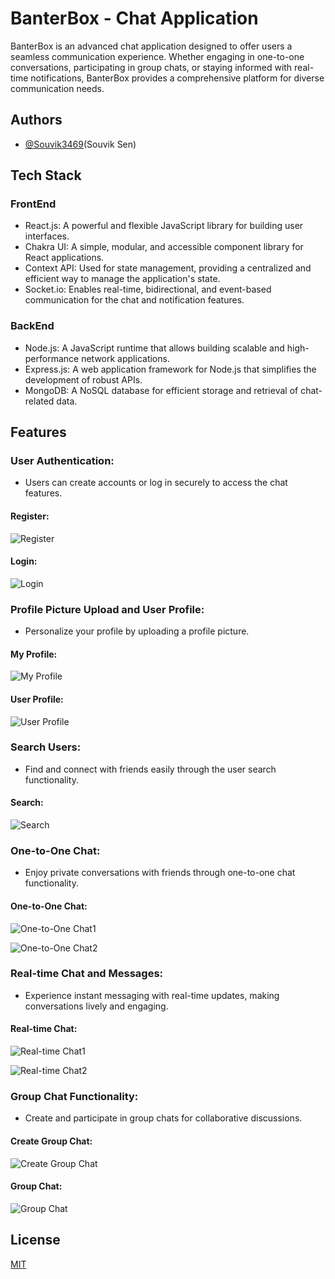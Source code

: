 
# BanterBox - Chat Application

BanterBox is an advanced chat application designed to offer users a seamless communication experience. Whether engaging in one-to-one conversations, participating in group chats, or staying informed with real-time notifications, BanterBox provides a comprehensive platform for diverse communication needs.

## Authors

- [@Souvik3469](https://github.com/Souvik3469)(Souvik Sen)

<!--1
## Prototype Demo 
https://tender-vault-frontend.vercel.app
-->

## Tech Stack
### FrontEnd
- React.js: A powerful and flexible JavaScript library for building user interfaces.
- Chakra UI: A simple, modular, and accessible component library for React applications.
- Context API: Used for state management, providing a centralized and efficient way to manage the application's state.
- Socket.io: Enables real-time, bidirectional, and event-based communication for the chat and notification features.
### BackEnd
- Node.js: A JavaScript runtime that allows building scalable and high-performance network applications.
- Express.js: A web application framework for Node.js that simplifies the development of robust APIs.
- MongoDB: A NoSQL database for efficient storage and retrieval of chat-related data.

<!-- 
## Installation

To start the project in your local machine

```bash
  git clone https://github.com/Souvik3469/SnapSync.git

  cd .\frontend\
  npm install
  npm run dev

  cd .\backend\
  npm install
  npm run dev

```
```
## Environment Variables

To run this project, you will need to add the following environment variables to your .env file

`PORT`=YOUR_PORT

`MONGO_URI`=YOUR_MONGO_URI

`JWT_SECRET`=YOUR_JWT_SECRET

`SMPT_SERVICE`=YOUR_SMPT_SERVICE(like gmail)

`SMPT_HOST`=YOUR_SMPT_HOST

`SMPT_PORT`=YOUR_SMPT_PORT

`SMPT_MAIL`=YOUR_SMPT_MAIL

`SMPT_PASS`=YOUR_SMPT_PASS

`CLOUDINARY_NAME`=YOUR_CLOUDINARY_NAME

`CLOUDINARY_API_KEY`=YOUR_CLOUDINARY_API_KEY

`CLOUDINARY_API_SECRET`=YOUR_CLOUDINARY_API_SECRET
-->

## Features

### User Authentication: 
- Users can create accounts or log in securely to access the chat features.
#### Register:
![Register](https://github.com/Souvik3469/BanterBox/blob/main/frontend/public/assets/register.png)

#### Login:
![Login](https://github.com/Souvik3469/BanterBox/blob/main/frontend/public/assets/login.png)

### Profile Picture Upload and User Profile:
- Personalize your profile by uploading a profile picture.
#### My Profile:
![My Profile](https://github.com/Souvik3469/BanterBox/blob/main/frontend/public/assets/profile.png)

#### User Profile:
![User Profile](https://github.com/Souvik3469/BanterBox/blob/main/frontend/public/assets/userprofile.png)

### Search Users:
- Find and connect with friends easily through the user search functionality.

#### Search:
![Search](https://github.com/Souvik3469/BanterBox/blob/main/frontend/public/assets/Search.png)

### One-to-One Chat: 
- Enjoy private conversations with friends through one-to-one chat functionality.

#### One-to-One Chat:  
![One-to-One Chat1](https://github.com/Souvik3469/BanterBox/blob/main/frontend/public/assets/userchat1.png)

![One-to-One Chat2](https://github.com/Souvik3469/BanterBox/blob/main/frontend/public/assets/userchat2.png)

### Real-time Chat and Messages:
- Experience instant messaging with real-time updates, making conversations lively and engaging.
#### Real-time Chat:
![Real-time Chat1](https://github.com/Souvik3469/BanterBox/blob/main/frontend/public/assets/realtime1.png)

![Real-time Chat2](https://github.com/Souvik3469/BanterBox/blob/main/frontend/public/assets/realtime2.png)

### Group Chat Functionality: 
- Create and participate in group chats for collaborative discussions.

#### Create Group Chat:
![Create Group Chat](https://github.com/Souvik3469/BanterBox/blob/main/frontend/public/assets/creategroupchat.png)

#### Group Chat:
![Group Chat](https://github.com/Souvik3469/BanterBox/blob/main/frontend/public/assets/groupchat.png)

## License

[MIT](https://choosealicense.com/licenses/mit/)

